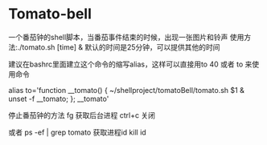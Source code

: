 # Tomato-bell
一个番茄钟的shell脚本，当番茄事件结束的时候，出现一张图片和铃声
使用方法:./tomato.sh [time] &
默认的时间是25分钟，可以提供其他的时间



建议在bashrc里面建立这个命令的缩写alias，这样可以直接用to 40 或者 to 来使用命令


alias to='function __tomato() { ~/shellproject/tomatoBell/tomato.sh $1 &  unset -f __tomato; }; __tomato'


停止番茄钟的方法
fg 获取后台进程
ctrl+c 关闭

或者 ps -ef | grep tomato 获取进程id
kill id
